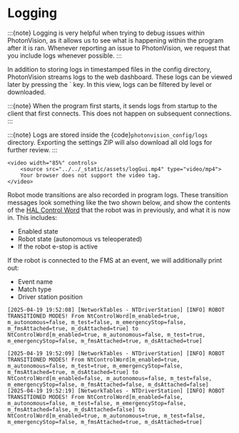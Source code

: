 # Logging

:::{note}
Logging is very helpful when trying to debug issues within PhotonVision, as it allows us to see what is happening within the program after it is ran. Whenever reporting an issue to PhotonVision, we request that you include logs whenever possible.
:::

In addition to storing logs in timestamped files in the config directory, PhotonVision streams logs to the web dashboard. These logs can be viewed later by pressing the \` key. In this view, logs can be filtered by level or downloaded.

:::{note}
When the program first starts, it sends logs from startup to the client that first connects. This does not happen on subsequent connections.
:::

:::{note}
Logs are stored inside the {code}`photonvision_config/logs` directory. Exporting the settings ZIP will also download all old logs for further review.
:::

```{raw} html
<video width="85%" controls>
    <source src="../../_static/assets/logGui.mp4" type="video/mp4">
    Your browser does not support the video tag.
</video>
```

Robot mode transitions are also recorded in program logs. These transition messages look something like the two shown below, and show the contents of the [HAL Control Word](https://github.wpilib.org/allwpilib/docs/release/java/edu/wpi/first/hal/ControlWord.html) that the robot was in previously, and what it is now in. This includes:
- Enabled state
- Robot state (autonomous vs teleoperated)
- If the robot e-stop is active

If the robot is connected to the FMS at an event, we will additionally print out:
- Event name
- Match type
- Driver station position


```
[2025-04-19 19:52:08] [NetworkTables - NTDriverStation] [INFO] ROBOT TRANSITIONED MODES! From NtControlWord[m_enabled=true, m_autonomous=false, m_test=false, m_emergencyStop=false, m_fmsAttached=true, m_dsAttached=true] to NtControlWord[m_enabled=true, m_autonomous=false, m_test=true, m_emergencyStop=false, m_fmsAttached=true, m_dsAttached=true]

[2025-04-19 19:52:09] [NetworkTables - NTDriverStation] [INFO] ROBOT TRANSITIONED MODES! From NtControlWord[m_enabled=true, m_autonomous=false, m_test=true, m_emergencyStop=false, m_fmsAttached=true, m_dsAttached=true] to NtControlWord[m_enabled=false, m_autonomous=false, m_test=false, m_emergencyStop=false, m_fmsAttached=false, m_dsAttached=false]
[2025-04-19 19:52:19] [NetworkTables - NTDriverStation] [INFO] ROBOT TRANSITIONED MODES! From NtControlWord[m_enabled=false, m_autonomous=false, m_test=false, m_emergencyStop=false, m_fmsAttached=false, m_dsAttached=false] to NtControlWord[m_enabled=true, m_autonomous=true, m_test=false, m_emergencyStop=false, m_fmsAttached=true, m_dsAttached=true]
```
